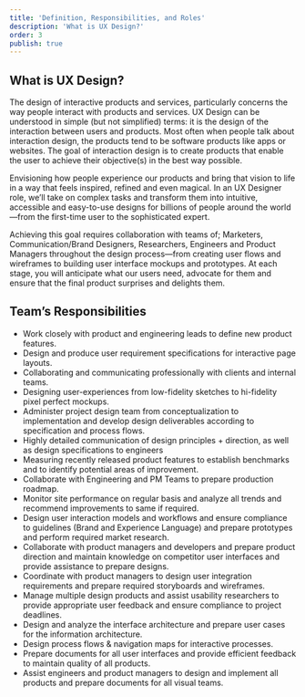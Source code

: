 ```yaml
---
title: 'Definition, Responsibilities, and Roles'
description: 'What is UX Design?'
order: 3
publish: true
---
```


## What is UX Design?

The design of interactive products and services, particularly concerns the way people interact with products and services.
UX Design can be understood in simple (but not simplified) terms: it is the design of the interaction between users and products. Most often when people talk about interaction design, the products tend to be software products like apps or websites. The goal of interaction design is to create products that enable the user to achieve their objective(s) in the best way possible.

Envisioning how people experience our products and bring that vision to life in a way that feels inspired, refined and even magical. In an UX Designer role, we’ll take on complex tasks and transform them into intuitive, accessible and easy-to-use designs for billions of people around the world—from the first-time user to the sophisticated expert.

Achieving this goal requires collaboration with teams of; Marketers, Communication/Brand Designers, Researchers, Engineers and Product Managers throughout the design process—from creating user flows and wireframes to building user interface mockups and prototypes. At each stage, you will anticipate what our users need, advocate for them and ensure that the final product surprises and delights them.

## Team’s Responsibilities

-   Work closely with product and engineering leads to define new product features.
-   Design and produce user requirement specifications for interactive page layouts.
-   Collaborating and communicating professionally with clients and internal teams.
-   Designing user-experiences from low-fidelity sketches to hi-fidelity pixel perfect mockups.
-   Administer project design team from conceptualization to implementation and develop design deliverables according to specification and process flows.
-   Highly detailed communication of design principles + direction, as well as design specifications to engineers
-   Measuring recently released product features to establish benchmarks and to identify potential areas of improvement.
-   Collaborate with Engineering and PM Teams to prepare production roadmap.
-   Monitor site performance on regular basis and analyze all trends and recommend improvements to same if required.
-   Design user interaction models and workflows and ensure compliance to guidelines (Brand and Experience Language) and prepare prototypes and perform required market research.
-   Collaborate with product managers and developers and prepare product direction and maintain knowledge on competitor user interfaces and provide assistance to prepare designs.
-   Coordinate with product managers to design user integration requirements and prepare required storyboards and wireframes.
-   Manage multiple design products and assist usability researchers to provide appropriate user feedback and ensure compliance to project deadlines.
-   Design and analyze the interface architecture and prepare user cases for the information architecture.
-   Design process flows & navigation maps for interactive processes.
-   Prepare documents for all user interfaces and provide efficient feedback to maintain quality of all products.
-   Assist engineers and product managers to design and implement all products and prepare documents for all visual teams.
